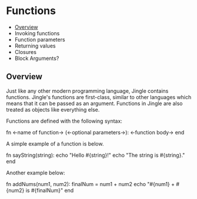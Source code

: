 # Functions
- [Overview](https://github.com/jingle-lang/jingle/blob/master/docs/functions.md#overview)
- Invoking functions
- Function parameters
- Returning values
- Closures
- Block Arguments?

## Overview
Just like any other modern programming language, Jingle contains functions. Jingle's functions are first-class, similar to other languages which means that it can be passed as an argument. Functions in Jingle are also treated as objects like everything else.

Functions are defined with the following syntax:

fn <-name of function-> (<-optional parameters->):
  <-function body->
end

A simple example of a function is below.

fn sayString(string):
  echo "Hello #{string}!"
  echo "The string is #{string}."
end

Another example below:

fn addNums(num1, num2):
  finalNum = num1 + num2
  echo "#{num1} + #{num2} is #{finalNum}"
end
